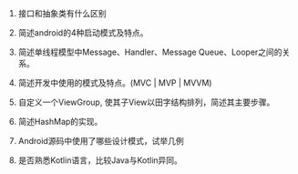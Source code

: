 1. 接口和抽象类有什么区别  



2. 简述android的4种启动模式及特点。



3. 简述单线程模型中Message、Handler、Message Queue、Looper之间的关系。



4. 简述开发中使用的模式及特点。(MVC | MVP | MVVM)



5. 自定义一个ViewGroup, 使其子View以田字结构排列，简述其主要步骤。 



6. 简述HashMap的实现。



7. Android源码中使用了哪些设计模式，试举几例



8. 是否熟悉Kotlin语言，比较Java与Kotlin异同。